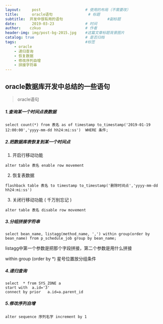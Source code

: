 ```yaml
---
layout:     post   				    # 使用的布局（不需要改）
title:      oracle语句 				# 标题 
subtitle:  开发中很有用的语句                    #副标题
date:       2019-03-23				# 时间
author:    czkuo					# 作者
header-img: img/post-bg-2015.jpg 	#这篇文章标题背景图片
catalog: true 						# 是否归档
tags:								#标签
    - oracle
    - 递归查询
    - 恢复数据
    - 修改序列自增
    - 拼接字符串
---
```


## oracle数据库开发中总结的一些语句
>oracle语句

##### 1.查询某一个时间点表数据

```
select count(*) from 表名 as of timestamp to_timestamp('2019-01-19 12:00:00','yyyy-mm-dd hh24:mi:ss')  WHERE 条件;
```
##### 2.把数据库表恢复到某一个时间点

1.  开启行移动功能 

```
alter table 表名 enable row movement

```
2.  恢复表数据

```
flashback table 表名 to timestamp to_timestamp('删除时间点','yyyy-mm-dd hh24:mi:ss')

```
3.  关闭行移动功能 ( 千万别忘记 )

```
alter table 表名 disable row movement

```

##### 3.分组拼接字符串

```
select bean_name, listagg(method_name, ',') within group(order by bean_name) from p_schedule_job group by bean_name; 

```

listagg中第一个参数是把那个字段拼接，第二个参数是用什么拼接

within group (order by  *) 星号位置放分组条件


##### 4.递归查询
```
select  * from SYS_ZONE a
start with  a.id='3'
connect by prior   a.id=a.parent_id 
```
##### 5.修改序列自增
```
alter sequence 序列名字 increment by 1
```